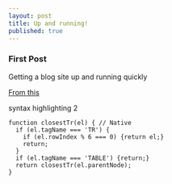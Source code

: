```yaml
---
layout: post
title: Up and running!
published: true
---
```

### First Post
Getting a blog site up and running quickly

[From this](https://www.smashingmagazine.com/2014/08/build-blog-jekyll-github-pages/)

syntax highlighting 2

~~~
function closestTr(el) { // Native
  if (el.tagName === 'TR') {
    if (el.rowIndex % 6 === 0) {return el;}
    return;
  }
  if (el.tagName === 'TABLE') {return;}
  return closestTr(el.parentNode);
}
~~~
